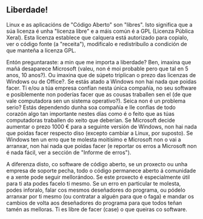 <?php require("../../entete.php"); ?> <?php require("../../base.php"); ?>

<div id="corps">

<h2>Liberdade!</h2>

Linux e as aplicacións de "Código Aberto" son "libres". Isto significa que a súa licenza é unha "licenza libre" e a máis común é a GPL (Licenza Pública Xeral). Esta licenza establece que calquera está autorizado para copialo, ver o código fonte (a "receita"), modificalo e redistribuílo a condición de que manteña a licenza GPL.

Entón preguntaraste: a min que me importa a liberdade? Ben, imaxina que mañá desaparece Microsoft (valeu, non é moi probable pero que tal en 5 anos, 10 anos?). Ou imaxina que de súpeto triplican o prezo das licenzas de Windows ou de Office?. Se estás atado a Windows non hai nada que poidas facer. Ti e/ou a túa empresa confían nesta única compañía, no seu software e posiblemente non poderías facer que as cousas traballen sen el (de que vale computadora sen un sistema operativo?). Seica non é un problema serio? Estás dependendo dunha soa compañía e lle confías de todo corazón algo tan importante nestes días como é o feito que as túas computadoras traballen do xeito que deberían. Se Microsoft decide aumentar o prezo 1000 € para a seguinte versión de Windows, non hai nada que poidas facer respecto diso (excepto cambiar a Linux, por suposto). Se Windows ten un erro que te molesta moitísimo e Microsoft non o vai a arranxar, non hai nada que poidas facer (e reportar os erros a Microsoft non é nada fácil, ver a sección de "Informe de erros").

A diferenza disto, co software de código aberto, se un proxecto ou unha empresa de soporte pecha, todo o código permanece aberto á comunidade e a xente pode seguir mellorándoo. Se este proxecto é especialmente útil para ti ata podes facelo ti mesmo. Se un erro en particular te molesta, podes inforalo, falar cos mesmos deseñadores do programa, ou pódelo arranxar por ti mesmo (ou contratar a alguén para que o faga) e mandar os cambios de volta aos deseñadores do programa para que todos teñan tamén as melloras. Ti es libre de facer (case) o que queiras co software.


</div>


